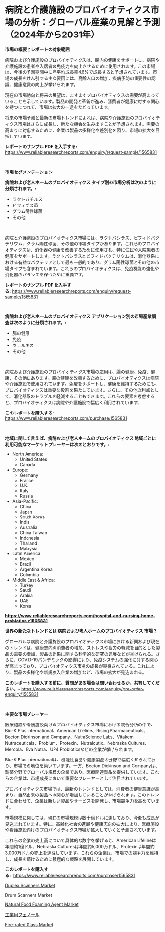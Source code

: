 <p><h1>病院と介護施設のプロバイオティクス市場の分析：グローバル産業の見解と予測（2024年から2031年）</h1></p><p><strong>市場の概要とレポートの対象範囲</strong></p>
<p><p>病院および介護施設のプロバイオティクスは、腸内の健康をサポートし、病院や介護施設の患者や入居者の免疫力を向上させるために使用されます。この市場は、今後の予測期間中に年平均成長率4.6%で成長すると予想されています。市場の成長をけん引する主な要因には、高齢人口の増加、疾病予防の重要性の認識、健康意識の向上が挙げられます。</p><p>現在の市場動向と将来の展望は、ますますプロバイオティクスの需要が高まっていることを示しています。製品の開発と革新が進み、消費者が健康に対する関心を持つにつれて、市場は拡大の一途をたどっています。</p><p>将来の市場予測と最新の市場トレンドによれば、病院や介護施設のプロバイオティクス市場はさらに成長し、新たな機会を生み出すことが予想されます。需要の高まりに対応するために、企業は製品の多様化や差別化を図り、市場の拡大を目指しています。</p></p>
<p><strong>レポートのサンプル PDF を入手する:</strong> <a href="https://www.reliableresearchreports.com/enquiry/request-sample/1565831">https://www.reliableresearchreports.com/enquiry/request-sample/1565831</a></p>
<p>&nbsp;</p>
<p><strong>市場セグメンテーション</strong></p>
<p><strong>病院および老人ホームのプロバイオティクス タイプ別の市場分析は次のように分類されます。:</strong></p>
<p><ul><li>ラクトバチルス</li><li>ビフィズス菌</li><li>グラム陽性球菌</li><li>その他</li></ul></p>
<p>&nbsp;</p>
<p><p>病院と介護施設のプロバイオティクス市場には、ラクトバシラス、ビフィドバクテリウム、グラム陽性球菌、その他の市場タイプがあります。これらのプロバイオティクスは、消化器の健康を改善するために使用され、特に住民や入院患者の健康をサポートします。ラクトバシラスとビフィドバクテリウムは、消化器系における有益なバクテリアとして最も一般的であり、グラム陽性球菌とその他の市場タイプも含まれています。これらのプロバイオティクスは、免疫機能の強化や消化器のバランスを保つために重要です。</p></p>
<p><strong>レポートのサンプル PDF を入手する:</strong>&nbsp;<a href="https://www.reliableresearchreports.com/enquiry/request-sample/1565831">https://www.reliableresearchreports.com/enquiry/request-sample/1565831</a></p>
<p>&nbsp;</p>
<p><strong> 病院および老人ホームのプロバイオティクス アプリケーション別の市場産業調査は次のように分類されます。:</strong></p>
<p><ul><li>腸の健康</li><li>免疫</li><li>ウェルネス</li><li>その他</li></ul></p>
<p>&nbsp;</p>
<p><p>病院および介護施設のプロバイオティクス市場の応用は、腸の健康、免疫、健康、その他にあります。腸の健康を改善するために、プロバイオティクスは病院や介護施設で使用されています。免疫をサポートし、健康を維持するためにも、プロバイオティクスは重要な役割を果たしています。さらに、その他の利点として、消化器系のトラブルを軽減することもできます。これらの要素を考慮すると、プロバイオティクスは病院や介護施設で幅広く利用されています。</p></p>
<p><strong>このレポートを購入する:</strong>&nbsp; <a href="https://www.reliableresearchreports.com/purchase/1565831">https://www.reliableresearchreports.com/purchase/1565831</a></p>
<p>&nbsp;</p>
<p><strong>地域に関して言えば、病院および老人ホームのプロバイオティクス 地域ごとに利用可能なマーケットプレーヤーは次のとおりです。:</strong></p>
<p><ul>
    <li>
        North America:
        <ul>
            <li>United States</li>
            <li>Canada</li>
        </ul>
    </li>
    <li>
        Europe:
        <ul>
            <li>Germany</li>
            <li>France</li>
            <li>U.K.</li>
            <li>Italy</li>
            <li>Russia</li>
        </ul>
    </li>
    <li>
        Asia-Pacific:
        <ul>
            <li>China</li>
            <li>Japan</li>
            <li>South Korea</li>
            <li>India</li>
            <li>Australia</li>
            <li>China Taiwan</li>
            <li>Indonesia</li>
            <li>Thailand</li>
            <li>Malaysia</li>
        </ul>
    </li>
    <li>
        Latin America:
        <ul>
            <li>Mexico</li>
            <li>Brazil</li>
            <li>Argentina Korea</li>
            <li>Colombia</li>
        </ul>
    </li>
    <li>
        Middle East & Africa:
        <ul>
            <li>Turkey</li>
            <li>Saudi</li>
            <li>Arabia</li>
            <li>UAE</li>
            <li>Korea</li>
        </ul>
    </li>
    </ul></p>
<p><strong><a href="https://www.reliableresearchreports.com/hospital-and-nursing-home-probiotics-r1565831">https://www.reliableresearchreports.com/hospital-and-nursing-home-probiotics-r1565831</a></strong>&nbsp;</p>
<p><strong>世界の新たなトレンドとは 病院および老人ホームのプロバイオティクス 市場？</strong></p>
<p><p>グローバルな病院と介護施設のプロバイオティクス市場における新興および現在のトレンドは、健康志向の消費者の増加、ストレスや疲労の軽減を目的とした製品の需要の増加、製品の効果に関する科学的な研究の進展などが挙げられる。さらに、COVID-19パンデミックの影響により、免疫システムの強化に対する関心が高まっており、プロバイオティクス市場の成長が期待されている。これにより、製品の多様化や新規参入企業の増加など、市場の拡大が見込まれる。</p></p>
<p><strong>このレポートを購入する前に、質問がある場合は問い合わせるか、共有してください。</strong>- <a href="https://www.reliableresearchreports.com/enquiry/pre-order-enquiry/1565831">https://www.reliableresearchreports.com/enquiry/pre-order-enquiry/1565831</a></p>
<p>&nbsp;</p>
<p><strong>主要な市場プレーヤー</strong></p>
<p><p>医療施設や看護施設向けのプロバイオティクス市場における競合分析の中で、Bio-K Plus International、American Lifeline、Rising Pharmaceuticals、Becton Dickinson and Company、NutraScience Labs、Vitakem Nutraceuticals、Probium、Protexin、Nutralcutix、Nebraska Cultures、Mercola、Eva Nutra、UP4 Probioticsなどの企業が挙げられます。</p><p>Bio-K Plus Internationalは、機能性食品や健康製品の分野で幅広く知られており、市場での地位を築いています。一方、Becton Dickinson and Companyは、製薬分野でグローバル規模の企業であり、医療関連製品を提供しています。これらの企業は、市場成長において重要なプレーヤーとして注目されています。</p><p>プロバイオティクス市場では、最新のトレンドとしては、消費者の健康意識が高まり、自然由来の製品への関心が増加していることが挙げられます。このトレンドに合わせて、企業は新しい製品やサービスを開発し、市場競争力を高めています。</p><p>市場規模に関しては、現在の市場規模は数十億ドルに達しており、今後も成長が見込まれています。特に、高齢化社会の進展や健康志向の拡大により、医療施設や看護施設向けのプロバイオティクス市場が拡大していくと予測されています。</p><p>これらの企業の売上高について具体的な数字を挙げると、American Lifelineは年間約1億ドル、Nebraska Culturesは年間約5,000万ドル、Protexinは年間約3,000万ドルの売上を達成しています。これらの企業は、市場での競争力を維持し、成長を続けるために積極的な戦略を展開しています。</p></p>
<p><strong>このレポートを購入する:</strong>&nbsp;&nbsp;<a href="https://www.reliableresearchreports.com/purchase/1565831">https://www.reliableresearchreports.com/purchase/1565831</a></p>
<p><p><a href="https://issuu.com/reportprime-2/docs/duplex-scanners-market-size-2030.pptx">Duplex Scanners Market</a></p><p><a href="https://issuu.com/reportprime-2/docs/drum-scanners-market-size-2030.pptx">Drum Scanners Market</a></p><p><a href="https://github.com/nancykennedykellievqfqt2/Market-Research-Report-List-2/blob/main/natural-food-foaming-agent-market.md">Natural Food Foaming Agent Market</a></p><p><a href="https://github.com/oqxogxyvqe90775/Market-Research-Report-List-2/blob/main/212703888676.md">工業用フェノール</a></p><p><a href="https://github.com/seekum/Market-Research-Report-List-2/blob/main/fire-rated-glass-market.md">Fire-rated Glass Market</a></p></p>